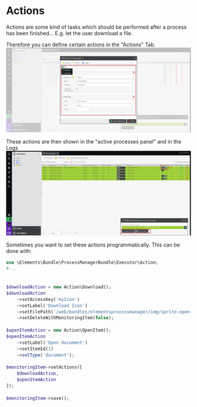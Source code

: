# Actions

Actions are some kind of tasks which should be performed after a process has been finished... 
E.g. let the user download a file.

Therefore you can define certain actions in the "Actions" Tab.
![callbackWindow](img/actions.png)

These actions are then shown in the "active processes panel" and in the Logs
![callbackWindow](img/actionsLog.png)

Sometimes you want to set these actions programmatically. This can be done with:

```php
use \Elements\Bundle\ProcessManagerBundle\Executor\Action;
#...


$downloadAction = new Action\Download();
$downloadAction
    ->setAccessKey('myIcon')
    ->setLabel('Download Icon')
    ->setFilePath('/web/bundles/elementsprocessmanager/img/sprite-open-item-action.png')
    ->setDeleteWithMonitoringItem(false);

$openItemAction = new Action\OpenItem();
$openItemAction
    ->setLabel('Open document')
    ->setItemId(1)
    ->setType('document');

$monitoringItem->setActions([
    $downloadAction,
    $openItemAction
]);

$monitoringItem->save();
```